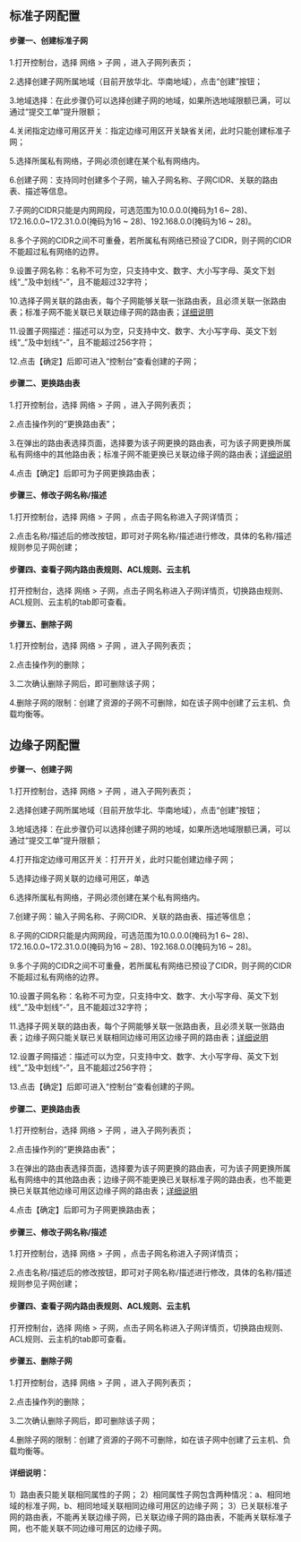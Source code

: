 ## **标准子网配置**

#### **步骤一、创建标准子网**

1.打开控制台，选择 网络 > 子网 ，进入子网列表页；

2.选择创建子网所属地域（目前开放华北、华南地域），点击“创建”按钮；

3.地域选择：在此步骤仍可以选择创建子网的地域，如果所选地域限额已满，可以通过“提交工单”提升限额；

4.关闭指定边缘可用区开关：指定边缘可用区开关缺省关闭，此时只能创建标准子网；

5.选择所属私有网络，子网必须创建在某个私有网络内。

6.创建子网：支持同时创建多个子网，输入子网名称、子网CIDR、关联的路由表、描述等信息。

7.子网的CIDR只能是内网网段，可选范围为10.0.0.0(掩码为1 6~ 28)、172.16.0.0~172.31.0.0(掩码为16 ~ 28)、192.168.0.0(掩码为16 ~ 28)。

8.多个子网的CIDR之间不可重叠，若所属私有网络已预设了CIDR，则子网的CIDR不能超过私有网络的边界。

9.设置子网名称：名称不可为空，只支持中文、数字、大小写字母、英文下划线“_”及中划线“-”，且不能超过32字符；

10.选择子网关联的路由表，每个子网能够关联一张路由表，且必须关联一张路由表；标准子网不能关联已关联边缘子网的路由表；[详细说明](Subnet-Configuration.md#user-content-1)

11.设置子网描述：描述可以为空，只支持中文、数字、大小写字母、英文下划线“_”及中划线“-”，且不能超过256字符；

12.点击【确定】后即可进入“控制台”查看创建的子网；




#### **步骤二、更换路由表**

1.打开控制台，选择 网络 > 子网 ，进入子网列表页；

2.点击操作列的“更换路由表”；

3.在弹出的路由表选择页面，选择要为该子网更换的路由表，可为该子网更换所属私有网络中的其他路由表；标准子网不能更换已关联边缘子网的路由表；[详细说明](Subnet-Configuration.md#user-content-1)

4.点击【确定】后即可为子网更换路由表；



#### **步骤三、修改子网名称/描述**

1.打开控制台，选择 网络 > 子网 ，点击子网名称进入子网详情页；

2.点击名称/描述后的修改按钮，即可对子网名称/描述进行修改，具体的名称/描述规则参见子网创建；



#### **步骤四、查看子网内路由表规则、ACL规则、云主机**

打开控制台，选择 网络 > 子网，点击子网名称进入子网详情页，切换路由规则、ACL规则、云主机的tab即可查看。



#### **步骤五、删除子网**

1.打开控制台，选择 网络 > 子网 ，进入子网列表页；

2.点击操作列的删除；

3.二次确认删除子网后，即可删除该子网；

4.删除子网的限制：创建了资源的子网不可删除，如在该子网中创建了云主机、负载均衡等。



## **边缘子网配置**

#### **步骤一、创建子网**

1.打开控制台，选择 网络 > 子网 ，进入子网列表页；

2.选择创建子网所属地域（目前开放华北、华南地域），点击“创建”按钮；

3.地域选择：在此步骤仍可以选择创建子网的地域，如果所选地域限额已满，可以通过“提交工单”提升限额；

4.打开指定边缘可用区开关：打开开关，此时只能创建边缘子网；

5.选择边缘子网关联的边缘可用区，单选

6.选择所属私有网络，子网必须创建在某个私有网络内。

7.创建子网：输入子网名称、子网CIDR、关联的路由表、描述等信息；

8.子网的CIDR只能是内网网段，可选范围为10.0.0.0(掩码为1 6~ 28)、172.16.0.0~172.31.0.0(掩码为16 ~ 28)、192.168.0.0(掩码为16 ~ 28)。

9.多个子网的CIDR之间不可重叠，若所属私有网络已预设了CIDR，则子网的CIDR不能超过私有网络的边界。

10.设置子网名称：名称不可为空，只支持中文、数字、大小写字母、英文下划线“_”及中划线“-”，且不能超过32字符；

11.选择子网关联的路由表，每个子网能够关联一张路由表，且必须关联一张路由表；边缘子网只能关联已关联相同边缘可用区边缘子网的路由表；[详细说明](Subnet-Configuration.md#user-content-1)

12.设置子网描述：描述可以为空，只支持中文、数字、大小写字母、英文下划线“_”及中划线“-”，且不能超过256字符；

13.点击【确定】后即可进入“控制台”查看创建的子网。



#### **步骤二、更换路由表**

1.打开控制台，选择 网络 > 子网 ，进入子网列表页；

2.点击操作列的“更换路由表”；

3.在弹出的路由表选择页面，选择要为该子网更换的路由表，可为该子网更换所属私有网络中的其他路由表；边缘子网不能更换已关联标准子网的路由表，也不能更换已关联其他边缘可用区边缘子网的路由表；[详细说明](subnet-configuration.md#user-content-1)

4.点击【确定】后即可为子网更换路由表；



#### **步骤三、修改子网名称/描述**

1.打开控制台，选择 网络 > 子网 ，点击子网名称进入子网详情页；

2.点击名称/描述后的修改按钮，即可对子网名称/描述进行修改，具体的名称/描述规则参见子网创建；



#### **步骤四、查看子网内路由表规则、ACL规则、云主机**

打开控制台，选择 网络 > 子网，点击子网名称进入子网详情页，切换路由规则、ACL规则、云主机的tab即可查看。



#### **步骤五、删除子网**

1.打开控制台，选择 网络 > 子网 ，进入子网列表页；

2.点击操作列的删除；

3.二次确认删除子网后，即可删除该子网；

4.删除子网的限制：创建了资源的子网不可删除，如在该子网中创建了云主机、负载均衡等。



#### 详细说明：
<div id="user-content-1"></div>
1）路由表只能关联相同属性的子网；
2）相同属性子网包含两种情况：a、相同地域的标准子网，b、相同地域关联相同边缘可用区的边缘子网；
3）已关联标准子网的路由表，不能再关联边缘子网，已关联边缘子网的路由表，不能再关联标准子网，也不能关联不同边缘可用区的边缘子网。

